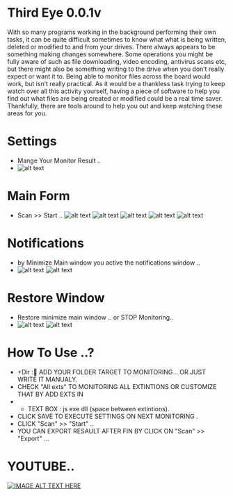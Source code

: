 # Third Eye 0.0.1v
With so many programs working in the background performing their own tasks, it can be quite difficult sometimes to know what what is being written, deleted or modified to and from your drives. There always appears to be something making changes somewhere. Some operations you might be fully aware of such as file downloading, video encoding, antivirus scans etc, but there might also be something writing to the drive when you don’t really expect or want it to. Being able to monitor files across the board would work, but isn’t really practical.
As it would be a thankless task trying to keep watch over all this activity yourself, having a piece of software to help you find out what files are being created or modified could be a real time saver. Thankfully, there are tools around to help you out and keep watching these areas for you.


# Settings
* Mange Your Monitor Result .. 
* ![alt text](https://raw.githubusercontent.com/ServerDotApk/3rdEye/master/img/settings.JPG)

# Main Form
* Scan >> Start .. 
![alt text](https://raw.githubusercontent.com/ServerDotApk/3rdEye/master/img/MainForm.JPG)
![alt text](https://raw.githubusercontent.com/ServerDotApk/3rdEye/master/img/MainForm1.JPG)
![alt text](https://raw.githubusercontent.com/ServerDotApk/3rdEye/master/img/MainForm2.JPG)
![alt text](https://raw.githubusercontent.com/ServerDotApk/3rdEye/master/img/MainForm3.JPG)
![alt text](https://raw.githubusercontent.com/ServerDotApk/3rdEye/master/img/MainForm4.JPG)

# Notifications
* by Minimize Main window you active the notifications window .. 
* ![alt text](https://raw.githubusercontent.com/ServerDotApk/3rdEye/master/img/notify.JPG)
  ![alt text](https://raw.githubusercontent.com/ServerDotApk/3rdEye/master/img/notify1.JPG)

# Restore Window 
* Restore minimize main window .. or STOP Monitoring..
* ![alt text](https://raw.githubusercontent.com/ServerDotApk/3rdEye/master/img/noti.JPG)
  ![alt text](https://raw.githubusercontent.com/ServerDotApk/3rdEye/master/img/noti1.JPG)



# How To Use ..?
* +Dir : ِADD YOUR FOLDER TARGET TO MONITORING .. OR JUST WRITE IT MANUALY.
* CHECK "All exts" TO MONITORING ALL EXTINTIONS OR CUSTOMIZE THAT BY ADD EXTS IN 
* + TEXT BOX :
js exe dll (space between extintions).
* CLICK SAVE TO EXECUTE SETTINGS ON NEXT MONITORING .
* CLICK "Scan" >> "Start" ..
* YOU CAN EXPORT RESAULT AFTER FIN BY CLICK ON "Scan" >> "Export" ... 

# YOUTUBE..

 [![IMAGE ALT TEXT HERE](https://i.ytimg.com/vi/p_VCey3gMXs/hqdefault.jpg)](https://www.youtube.com/watch?v=p_VCey3gMXs)

